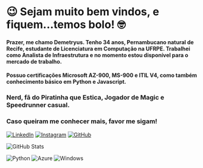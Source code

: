 # 😉 Sejam muito bem vindos, e fiquem...temos bolo! 🤓

#### Prazer, me chamo **Demetryus**. Tenho 34 anos, Pernambucano natural de Recife, estudante de Licenciatura em Computação na UFRPE. Trabalhei como Analista de Infraestrutura e no momento estou disponível para o mercado de trabalho.

#### Possuo certificações Microsoft AZ-900, MS-900 e ITIL V4, como também conhecimento básico em Python e Javascript.

### Nerd, fã do Piratinha que Estica, Jogador de Magic e Speedrunner casual.

### Caso queiram me conhecer mais, favor me sigam!

[![LinkedIn](https://img.shields.io/badge/LinkedIn-0077B5?style=for-the-badge&logo=linkedin&logoColor=white)](https://www.linkedin.com/in/demetryus-oliveira/) [![Instagram](https://img.shields.io/badge/-Instagram-%23E4405F?style=for-the-badge&logo=instagram&logoColor=white)](https://www.instagram.com/demetryus.oliveira/) [![GitHub](https://img.shields.io/badge/GitHub-100000?style=for-the-badge&logo=github&logoColor=white)](https://github.com/dmtz1989)

![GitHub Stats](https://github-readme-stats.vercel.app/api?username=dmtz1989&theme=transparent&bg_color=000&border_color=30A3DC&show_icons=true&icon_color=30A3DC&title_color=E94D5F&text_color=FFF)

![Python](https://img.shields.io/badge/python-3670A0?style=for-the-badge&logo=python&logoColor=ffdd54) ![Azure](https://img.shields.io/badge/Azure-blue?style=for-the-badge&logo=microsoft%20azure&logoColor=blue&labelColor=FFFFFF&link=https%3A%2F%2Fimages.app.goo.gl%2FK7PN1jYJd57x4q7A8) ![Windows](https://img.shields.io/badge/Windows-000?style=for-the-badge&logo=windows&logoColor=2CA5E0)